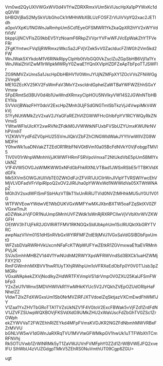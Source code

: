 Vm0wd2QyUXlVWGxWV0d4V1YwZDRXRmxVUm5kVlJscHpXa1pPYWxKc1dqQlVW
bHBQVjBaS2MySkVUbGhoCk1rMHhWbXBLUzFOSFZrVlJiVVpYQ2xac2JETldh
a0poVXpKU1NGWnJaRmhpUm5Cd1EyeGFSMWR1YkZkaQpXR2hYV2xWYVdtVldV
bkppUjNCVFlsZG9kbEV5YzNoamF6RkpZVVprYVFwWFJVcEpWakZhYTFVeFRr
ZFgKYmtwcFVqSjRWRmxzWkc5a2JFVjVZek5vV0ZaclducFZiWGh2Vm5kd2FW
WnJWak5XYkdoM1V6RlNkRlpyClpHb0tVbGQ0VkZsclZuZGpSbHB6VjI1a1Yx
WnJWalZhVlZwM1lrWlpkMWRyY0ZwaE1YQnlXVlpHZDFZeApTbFpoTTJSWFlr
ZG9NMVZxUms5a1JscHpDbHBHV1V0WmJYUjNZMFpXY1ZOcVVsZFNiWGg2VmpK
ME1GZEcKV25KV2FsWmFaV3MxY2xscldrdGphelZaWTBaYWFWZEhhSGxYVmxw
SFpERmtSd3BUV0d4b1UwWndXRmxyClpHOU5NVlkyVW14S2JGWnNTbHBEYlVa
SVVsVjBWazFHY0doV2ExcHpZMnh3UjFSdGNGTmlSbTkzVjJ4VwpiMkV4WkVj
S1YyNUtWMkZzV2xaV2JYaGFaREZhVlZGWWFHcGhlbFpYV1RCYWQyRkZNVmxS
YWtwWFlsUlcKY2xwRVNrZFdkM0JVWWtkNFUxbFVSbUZYUmxKWUNrNVhPVmhT
YlZKWVYydFdZV0pHU25SVmJIQkVZbFZhClNGWldWakJYYlVwWllVZG9WMDFH
Y0hwWk1uaDNVakZTZEdOR1RtbFNiVGt6Vm10a05BcFdNVkY0VjFobgpTMVl5
TlV0V01rWnpWMnhhVjJKWWFHRmFSRVpoVmxaT2NtUkdVbE5pUm5BMlYxUkNZ
V1F4VW5OVGJsWlMKWW0xNFdGbFhkRXNLVTBad1JWSnRSbE5rTTBKVldXdGFk
Mk5XVm5OWGJtUllVbTE0ZWtOdFJrZFViR1JUCllrWnJlVlpYTVRSWlYwcEhV
MjVLVDFadVFrVlpiRlpoQ2xOV2JIRlJha0pYWWxWd1NWWldVa05XTWtWNApZ
MGh3V2sxdWFISmFSbHAzVTBkT1IxUnRiRlJTVld0NVZtMHhkMU5uY0U1V01G
WTFWVEowYWdwVE1WbDUKVGxWMFYwMXJXbnBXTW5oaFZqSktXV0ZFVGxwTmJt
aDZWakJrVjFOR1NuUmpSMnhUVFZWdk1sWnRjRXRPClIwVjVVbXhrWVZKWGFH
OEtWV3hTUjFkR2JGVlRiRTFMV1RKNGQxSldUbkphUm1SclRUQktXbGRYTVRC
awpNazVIVm01S1dHSnRVbGxWYlRFMFZtdE9jMVJ1VGxSaVdGSlBDbFpxUmt0
WFZsbDVaRWRHVkUxcmNFaFcKTWpWUFYwZEtkR1ZGVmxwaE1taEVRMnhPVjJK
SVJsSmhhMHBZV1d4V1YwNUdhM2RWYXpsWFRWVndSd3BXCk1uaHZWMjFXY21O
RmFGWmhhMXBVV1hwR1UyTXhjRWhpUm1oVFRXeEdObFp0Y0V0T1Jsb3pZMGRv
VGxaWApkekZXVjNodlkyZHdWRTFXVmpVS1drVmpOV0ZXU25KalJFSmFWbFp3
Y2xZeU1VWmxSMDVHWlVkR1YwMHkKYUc5V2JYQkhZVEpOZUdORlpHaFNhelZZ
VldwT2IxZFdXWGxsUm1Sb0NrMVZiRFJXTVdoelZqSktjazVXCmEwdFhWM1JY
V1Zaa1YxZHVTbGRoTTA1TVZsUkNZV1F4VGtoV2ExcFBWak5vVjFZd1ZrdFdN
V1JZVFZSUwpWQXBOVjFKSVdXdG9UMkZHU2xWaVJscFdZbGhTV0ZSc1ZrOWph
ekZYWVVaT2FWZEhhRlZEYkd4MFpFVmsKVDJKR2NGZFdNbmhMWVRBeFZrMVVU
bGNLVW5wV1dGWnJaRXRqTVU1MVVteGFWMkpGV1hwUk1uTTFWbXhTCmRFNVhj
Rk5OTUVwb1ZrWlNRMk5yT1ZaVWJUVnFVMFphY0ZZd1ZrWlBVWEJFQ2xvelFU
SlhWbU4zVUZGdgpTMkV5ZEhRS0NuVmthUT09Cgp6ZGU=

ugt